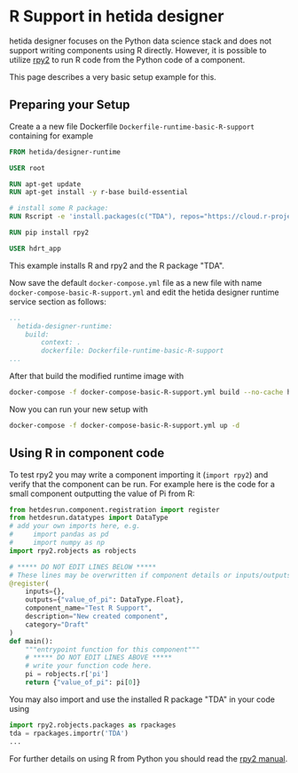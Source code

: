 # R Support in hetida designer

hetida designer focuses on the Python data science stack and does not support writing components using R directly. However, it is possible to utilize [rpy2](https://rpy2.github.io/) to run R code from the Python code of a component.

This page describes a very basic setup example for this.

## Preparing your Setup

Create a a new file Dockerfile `Dockerfile-runtime-basic-R-support` containing for example

```dockerfile
FROM hetida/designer-runtime

USER root

RUN apt-get update
RUN apt-get install -y r-base build-essential

# install some R package:
RUN Rscript -e 'install.packages(c("TDA"), repos="https://cloud.r-project.org")'

RUN pip install rpy2

USER hdrt_app

```

This example installs R and rpy2 and the R package "TDA".

Now save the default `docker-compose.yml` file as a new file with name `docker-compose-basic-R-support.yml` and edit the hetida designer runtime service section as follows:

```yml
...
  hetida-designer-runtime:
    build:
        context: .
        dockerfile: Dockerfile-runtime-basic-R-support
...
```

After that build the modified runtime image with

```bash
docker-compose -f docker-compose-basic-R-support.yml build --no-cache hetida-designer-runtime
```

Now you can run your new setup with

```bash
docker-compose -f docker-compose-basic-R-support.yml up -d
```

## Using R in component code

To test rpy2 you may write a component importing it (`import rpy2`) and verify that the component can be run. For example here is the code for a small component outputting the value of Pi from R:

```python
from hetdesrun.component.registration import register
from hetdesrun.datatypes import DataType
# add your own imports here, e.g.
#     import pandas as pd
#     import numpy as np
import rpy2.robjects as robjects

# ***** DO NOT EDIT LINES BELOW *****
# These lines may be overwritten if component details or inputs/outputs change.
@register(
    inputs={},
    outputs={"value_of_pi": DataType.Float},
    component_name="Test R Support",
    description="New created component",
    category="Draft"
)
def main():
    """entrypoint function for this component"""
    # ***** DO NOT EDIT LINES ABOVE *****
    # write your function code here.
    pi = robjects.r['pi']
    return {"value_of_pi": pi[0]}
```

You may also import and use the installed R package "TDA" in your code using

```python
import rpy2.robjects.packages as rpackages
tda = rpackages.importr('TDA')
...
```

For further details on using R from Python you should read the [rpy2 manual](https://rpy2.github.io/doc/v2.9.x/html/introduction.html).

